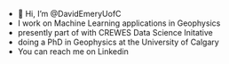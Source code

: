 - 👋 Hi, I’m @DavidEmeryUofC
- I work on Machine Learning applications in Geophysics
- presently part of with CREWES Data Science Initative
- doing a PhD in Geophysics at the University of Calgary
- You can reach me on Linkedin

